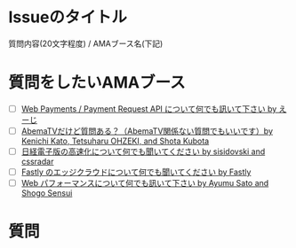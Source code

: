 # Issueのタイトル

質問内容(20文字程度) / AMAブース名(下記)

# 質問をしたいAMAブース

- [ ] [Web Payments / Payment Request API について何でも訊いて下さい by えーじ](https://github.com/insidefrontend/issue-2/tree/master/topics/ama-booths/agektmr-payment)
- [ ] [AbemaTVだけど質問ある？（AbemaTV関係ない質問でもいいです）by Kenichi Kato, Tetsuharu OHZEKI, and Shota Kubota](https://github.com/insidefrontend/issue-2/tree/master/topics/ama-booths/saneyuki-abema)
- [ ] [日経電子版の高速化について何でも聞いてください by sisidovski and cssradar](https://github.com/insidefrontend/issue-2/tree/master/topics/ama-booths/sisidovski-nikkei)
- [ ] [Fastly のエッジクラウドについて何でも聞いてください by Fastly](https://github.com/insidefrontend/issue-2/tree/master/topics/ama-booths/toshiaizawa-fastly)
- [ ] [Web パフォーマンスについて何でも訊いて下さい by Ayumu Sato and Shogo Sensui](https://github.com/insidefrontend/issue-2/tree/master/topics/ama-booths/webperf)

# 質問
